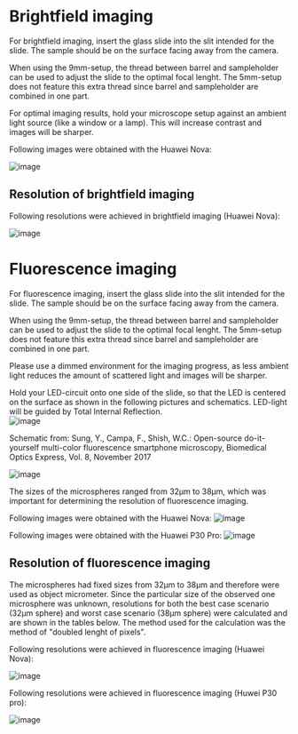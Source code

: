 # Brightfield imaging

For brightfield imaging, insert the glass slide into the slit intended for the slide. 
The sample should be on the surface facing away from the camera. 

When using the 9mm-setup, the thread between barrel and sampleholder can be used to adjust the slide to the optimal focal lenght. 
The 5mm-setup does not feature this extra thread since barrel and sampleholder are combined in one part. 

For optimal imaging results, hold your microscope setup against an ambient light source (like a window or a lamp). This will increase contrast and images will be sharper.

Following images were obtained with the Huawei Nova:

![image](https://user-images.githubusercontent.com/58549170/111808656-802fe980-88d4-11eb-8fb1-70a97a143acb.png)



## Resolution of brightfield imaging

Following resolutions were achieved in brightfield imaging (Huawei Nova):

![image](https://user-images.githubusercontent.com/58549170/114857230-54772500-9de8-11eb-98d3-2ee54002f80e.png)





# Fluorescence imaging

For fluorescence imaging, insert the glass slide into the slit intended for the slide. 
The sample should be on the surface facing away from the camera. 

When using the 9mm-setup, the thread between barrel and sampleholder can be used to adjust the slide to the optimal focal lenght. 
The 5mm-setup does not feature this extra thread since barrel and sampleholder are combined in one part. 

Please use a dimmed environment for the imaging progress, as less ambient light reduces the amount of scattered light and images will be sharper.

Hold your LED-circuit onto one side of the slide, so that the LED is centered on the surface as shown in the following pictures and schematics. LED-light will be guided by Total Internal Reflection.  
![image](https://user-images.githubusercontent.com/58549170/111811531-6b088a00-88d7-11eb-9411-250b065bc76b.png)

Schematic from: Sung, Y., Campa, F., Shish, W.C.: Open-source do-it-yourself multi-color fluorescence smartphone microscopy, Biomedical Optics Express, Vol. 8, November 2017

![image](https://user-images.githubusercontent.com/58549170/111810841-bb331c80-88d6-11eb-9e74-58b2c9f9c7bf.png)

The sizes of the microspheres ranged from 32µm to 38µm, which was important for determining the resolution of fluorescence imaging.

Following images were obtained with the Huawei Nova:
![image](https://user-images.githubusercontent.com/58549170/111811835-c5a1e600-88d7-11eb-8dc1-f20176f3e3fc.png)


Following images were obtained with the Huawei P30 Pro:
![image](https://user-images.githubusercontent.com/58549170/111812108-0e599f00-88d8-11eb-843b-f761433af32b.png)

## Resolution of fluorescence imaging

The microspheres had fixed sizes from 32µm to 38µm and therefore were used as object micrometer. Since the particular size of the observed one microsphere was unknown, resolutions for both the best case scenario (32µm sphere) and worst case scenario (38µm sphere) were calculated and are shown in the tables below.
The method used for the calculation was the method of "doubled lenght of pixels".

Following resolutions were achieved in fluorescence imaging (Huawei Nova):

![image](https://user-images.githubusercontent.com/58549170/114858916-5b9f3280-9dea-11eb-8f40-d72e52fcf60b.png)

Following resolutions were achieved in fluorescence imaging (Huwei P30 pro):

![image](https://user-images.githubusercontent.com/58549170/114859296-d700e400-9dea-11eb-80b4-aef39c4a18fe.png)

